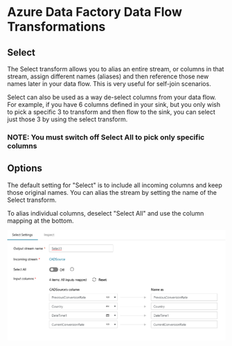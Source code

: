 # Azure Data Factory Data Flow Transformations

## Select

The Select transform allows you to alias an entire stream, or columns in that stream, assign different names (aliases) and then reference those new names later in your data flow. This is very useful for self-join scenarios.

Select can also be used as a way de-select columns from your data flow. For example, if you have 6 columns defined in your sink, but you only wish to pick a specific 3 to transform and then flow to the sink, you can select just those 3 by using the select transform.

### NOTE: You must switch off Select All to pick only specific columns ###

## Options

The default setting for "Select" is to include all incoming columns and keep those original names. You can alias the stream by setting the name of the Select transform.

To alias individual columns, deselect "Select All" and use the column mapping at the bottom.

![Select Transformation](../images/select001.png "Select Alias")
